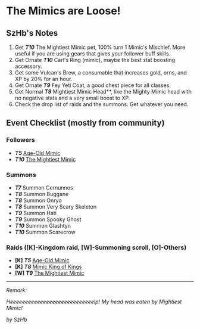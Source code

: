 # The Mimics are Loose!

## SzHb's Notes
1. Get ***T10*** The Mightiest Mimic pet, 100% turn 1 Mimic's Mischief. More useful if you are using gears that gives your follower buff skills.
2. Get Ornate ***T10*** Carl's Ring (mimic), maybe the best stat boosting accessory.
3. Get some Vulcan's Brew, a consumable that increases gold, orns, and XP by 20% for an hour.
4. Get Ornate ***T9*** Fey Yeti Coat, a good chest piece for all classes.
5. Get Normal ***T9*** Mightiest Mimic Head**, like the Mighty Mimic head with no negative stats and a very small boost to XP.
6. Check the drop list of raids and the summons. Get whatever you need.

## Event Checklist (mostly from community)

### Followers

- ***T5*** [Age-Old Mimic](https://playorna.com/codex/followers/age-old-mimic/)
- ***T10*** [The Mightiest Mimic](https://playorna.com/codex/followers/the-mightiest-mimic/)

### Summons

- ***T7*** Summon Cernunnos
- ***T8*** Summon Buggane
- ***T8*** Summon Onryo
- ***T8*** Summon Very Scary Skeleton
- ***T9*** Summon Hati
- ***T9*** Summon Spooky Ghost
- ***T10*** Summon Glashtyn
- ***T10*** Summon Scarecrow

### Raids ([K]-Kingdom raid, [W]-Summoning scroll, [O]-Others)

- **[K]** ***T5*** [Age-Old Mimic](https://playorna.com/codex/raids/age-old-mimic/)
- **[K]** ***T8*** [Mimic King of Kings](https://playorna.com/codex/raids/mimic-king-of-kings/)
- **[W]** ***T9*** [The Mightiest Mimic](https://playorna.com/codex/raids/the-mightiest-mimic/)

---

*Remark:*

*Heeeeeeeeeeeeeeeeeeeeeeeeeeeelp! My head was eaten by Mightiest Mimic!*

*by SzHb*